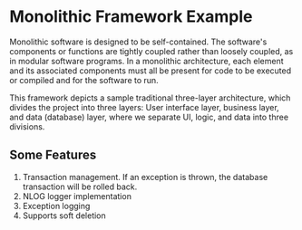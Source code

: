 
# Monolithic Framework Example

Monolithic software is designed to be self-contained. The software's components or functions are tightly coupled rather than loosely coupled, as in modular software programs. In a monolithic architecture, each element and its associated components must all be present for code to be executed or compiled and for the software to run.

This framework depicts a sample traditional three-layer architecture, which divides the project into three layers: User interface layer, business layer, and data (database) layer, where we separate UI, logic, and data into three divisions.

## Some Features

1.  Transaction management. If an exception is thrown, the database transaction will be rolled back.
2.  NLOG logger implementation
3.  Exception logging
4.  Supports soft deletion
